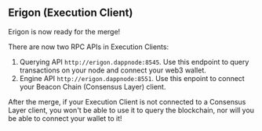## Erigon (Execution Client)

Erigon is now ready for the merge!

There are now two RPC APIs in Execution Clients:

1. Querying API `http://erigon.dappnode:8545`. Use this endpoint to query transactions on your node and connect your web3 wallet.
2. Engine API `http://erigon.dappnode:8551`. Use this enpoint to connect your Beacon Chain (Consensus Layer) client.

After the merge, if your Execution Client is not connected to a Consensus Layer client, you won't be able to use it to query the blockchain, nor will you be able to connect your wallet to it!
